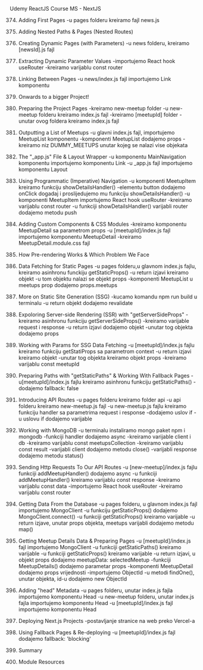 Udemy ReactJS Course MS - NextJS 

374. Adding First Pages
-u pages folderu kreiramo fajl news.js


375. Adding Nested Paths & Pages (Nested Routes)


376. Creating Dynamic Pages (with Parameters)
-u news folderu, kreiramo [newsId].js fajl


377. Extracting Dynamic Parameter Values
-importujemo React hook useRouter
-kreiramo varijablu const router


378. Linking Between Pages
-u news/index.js fajl importujemo Link komponentu


379. Onwards to a bigger Project!


380. Preparing the Project Pages
-kreiramo new-meetup folder
-u new-meetup folderu kreiramo index.js fajl
-kreiramo [meetupId] folder
-unutar ovog foldera kreiramo index.js fajl


381. Outputting a List of Meetups
-u glavni index.js fajl, importujemo MeetupList komponentu
-komponenti MeetupList dodajemo props
-kreiramo niz DUMMY_MEETUPS unutar kojeg se nalazi vise objekata


382. The "_app.js" File & Layout Wrapper
-u komponentu MainNavigation komponentu importujemo komponentu Link
-u _app.js fajl importujemo komponentu Layout


383. Using Programmatic (Imperative) Navigation
-u komponenti MeetupItem kreiramo funkciju showDetailsHandler()
-elementu button dodajemo onClick dogadaj i proslijedujemo mu funkciju showDetailsHandler() 
-u komponenti MeetupItem importujemo React hook useRouter
-kreiramo varijablu const router
-u funkciji showDetailsHandler() varijabli router dodajemo metodu push


384. Adding Custom Components & CSS Modules
-kreiramo komponentu MeetupDetail sa parametrom props
-u [meetupId]/index.js fajl importujemo komponentu MeetupDetail 
-kreiramo MeetupDetail.module.css fajl


386. How Pre-rendering Works & Which Problem We Face


387. Data Fetching for Static Pages
-u pages folderu,u glavnom index.js fajlu, kreiramo asinhronu funckiju getStaticProps()
-u return izjavi kreiramo objekt
-u tom objektu nalazi se objekt props
-komponenti MeetupList u meetups prop dodajemo props.meetups


388. More on Static Site Generation (SSG)
-kucamo komandu npm run build u terminalu
-u return objekt dodajemo revalidate


389. Expoloring Server-side Rendering (SSR) with "getServerSideProps"
-kreiramo asinhronu funkciju getServerSideProps()
-kreiramo varijable request i response
-u return izjavi dodajemo objekt
-unutar tog objekta dodajemo props


390. Working with Params for SSG Data Fetching
-u [meetupId]/index.js fajlu kreiramo funkciju getStatiProps sa parametrom context
-u return izjavi kreiramo objekt
-unutar tog objekta kreiramo objekt props
-kreiramo varijablu const meetupId


391. Preparing Paths with "getStaticPaths" & Working With Fallback Pages
-u[meetupId]/index.js fajlu kreiramo asinhronu funkciju getStaticPaths()
-dodajemo fallback: false


392. Introducing API Routes
-u pages folderu kreiramo folder api
-u api folderu kreiramo new-meetup.js fajl
-u new-meetup.js fajlu kreiramo funkciju handler sa parametrima request i response
-dodajemo uslov if
-u uslovu if dodajemo varijable 


393. Working with MongoDB
-u terminalu instaliramo mongo paket npm i mongodb
-funkciji handler dodajemo async
-kreiramo varijable client i db
-kreiramo varijablu const meetupsCollection
-kreiramo varijablu const result
-varijabli client dodajemo metodu close()
-varijabli response dodajemo metodu status()


394. Sending Http Requests To Our API Routes
-u [new-meetup]/index.js fajlu funkciji addMeetupHandler() dodajemo async
-u funkciji addMeetupHandler() kreiramo varijablu const response
-kreiramo varijablu const data
-importujemo React hook useRouter
-kreiramo varijablu const router


395. Getting Data From the Database
-u pages folderu, u glavnom index.js fajl importujemo MongoClient
-u funkciju getStaticProps() dodajemo MongoClient.connect()
-u funkciji getStaticProps() kreiramo varijable
-u return izjave, unutar props objekta, meetups varijabli dodajemo metodu map()


396. Getting Meetup Details Data & Preparing Pages
-u [meetupId]/index.js fajl importujemo MongoClient
-u funkciji getStaticPaths() kreiramo varijable
-u funkciji getStaticProps() kreiramo varijable
-u return izjavi, u objekt props dodajemo meetupData: selectedMeetup
-funkciji MeetupDetails() dodajemo parametar props
-komponenti MeetupDetail dodajemo props vrijednosti
-importujemo ObjectId
-u metodi findOne(), unutar objekta, id-u dodajemo new ObjectId


397. Adding "head" Metadata
-u pages folderu, unutar index.js fajla importujemo komponentu Head
-u new-meetup folderu, unutar index.js fajla importujemo komponentu Head
-u [meetupId]/index.js fajl importujemo komponentu Head



398. Deploying Next.js Projects
-postavljanje stranice na web preko Vercel-a


399. Using Fallback Pages & Re-deploying
-u [meetupId]/index.js fajl dodajemo fallback: 'blocking'


400. Summary


401. Module Resources